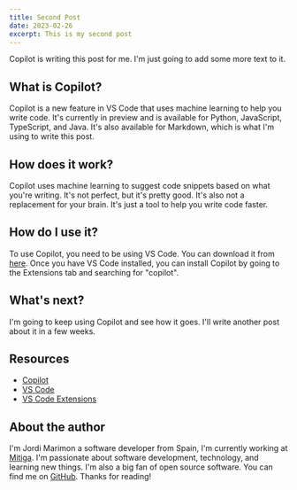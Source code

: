 ```yaml
---
title: Second Post
date: 2023-02-26
excerpt: This is my second post
---
```


Copilot is writing this post for me. I'm just going to add some more text to it.

## What is Copilot?

Copilot is a new feature in VS Code that uses machine learning to help you write
code. It's currently in preview and is available for Python, JavaScript,
TypeScript, and Java. It's also available for Markdown, which is what I'm using
to write this post.

## How does it work?

Copilot uses machine learning to suggest code snippets based on what you're
writing. It's not perfect, but it's pretty good. It's also not a replacement for
your brain. It's just a tool to help you write code faster.

## How do I use it?

To use Copilot, you need to be using VS Code. You can download it from
[here](https://code.visualstudio.com/). Once you have VS Code installed, you can
install Copilot by going to the Extensions tab and searching for "copilot".

## What's next?

I'm going to keep using Copilot and see how it goes. I'll write another post
about it in a few weeks.

## Resources

- [Copilot](https://copilot.github.com/)
- [VS Code](https://code.visualstudio.com/)
- [VS Code Extensions](https://code.visualstudio.com/docs/editor/extension-gallery)

## About the author

I'm Jordi Marimon a software developer from Spain, I'm currently working at
[Mitiga](https://mitigasolutions.com/). I'm passionate about software
development, technology, and learning new things. I'm also a big fan of open
source software. You can find me on [GitHub](https://github.com/jmillana).
Thanks for reading!

